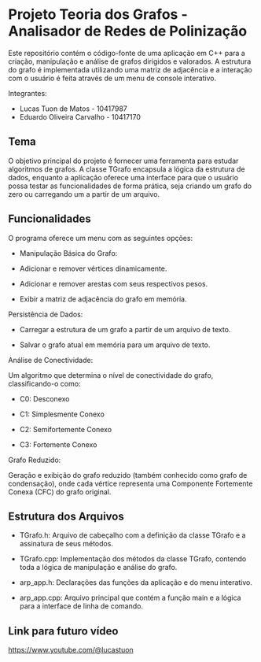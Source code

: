 # Projeto Teoria dos Grafos - Analisador de Redes de Polinização

Este repositório contém o código-fonte de uma aplicação em C++ para a criação, manipulação e análise de grafos dirigidos e valorados. A estrutura do grafo é implementada utilizando uma matriz de adjacência e a interação com o usuário é feita através de um menu de console interativo.

Integrantes: 
- Lucas Tuon de Matos        - 10417987
- Eduardo Oliveira Carvalho  - 10417170

## Tema
O objetivo principal do projeto é fornecer uma ferramenta para estudar algoritmos de grafos. A classe TGrafo encapsula a lógica da estrutura de dados, enquanto a aplicação oferece uma interface para que o usuário possa testar as funcionalidades de forma prática, seja criando um grafo do zero ou carregando um a partir de um arquivo.

## Funcionalidades
O programa oferece um menu com as seguintes opções:

- Manipulação Básica do Grafo:

- Adicionar e remover vértices dinamicamente.

- Adicionar e remover arestas com seus respectivos pesos.

- Exibir a matriz de adjacência do grafo em memória.

Persistência de Dados:

- Carregar a estrutura de um grafo a partir de um arquivo de texto.

- Salvar o grafo atual em memória para um arquivo de texto.

Análise de Conectividade:

Um algoritmo que determina o nível de conectividade do grafo, classificando-o como:

- C0: Desconexo

- C1: Simplesmente Conexo

- C2: Semifortemente Conexo

- C3: Fortemente Conexo

Grafo Reduzido:

Geração e exibição do grafo reduzido (também conhecido como grafo de condensação), onde cada vértice representa uma Componente Fortemente Conexa (CFC) do grafo original.


## Estrutura dos Arquivos

- TGrafo.h: Arquivo de cabeçalho com a definição da classe TGrafo e a assinatura de seus métodos.

- TGrafo.cpp: Implementação dos métodos da classe TGrafo, contendo toda a lógica de manipulação e análise do grafo.

- arp_app.h: Declarações das funções da aplicação e do menu interativo.

- arp_app.cpp: Arquivo principal que contém a função main e a lógica para a interface de linha de comando.

## Link para futuro vídeo
https://www.youtube.com/@lucastuon
